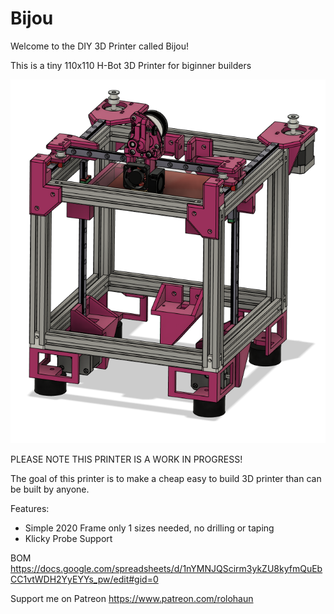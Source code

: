 # Bijou
Welcome to the DIY 3D Printer called Bijou!

This is a tiny 110x110 H-Bot 3D Printer for biginner builders

![](Images/Bijou.png)

PLEASE NOTE THIS PRINTER IS A WORK IN PROGRESS!

The goal of this printer is to make a cheap easy to build 3D printer than can be built by anyone.

Features:

- Simple 2020 Frame only 1 sizes needed, no drilling or taping
- Klicky Probe Support

BOM
https://docs.google.com/spreadsheets/d/1nYMNJQScirm3ykZU8kyfmQuEbCC1vtWDH2YyEYYs_pw/edit#gid=0

Support me on Patreon
https://www.patreon.com/rolohaun
